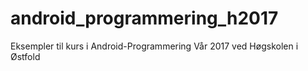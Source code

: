 # android_programmering_h2017
Eksempler til kurs i Android-Programmering Vår 2017 ved Høgskolen i Østfold
